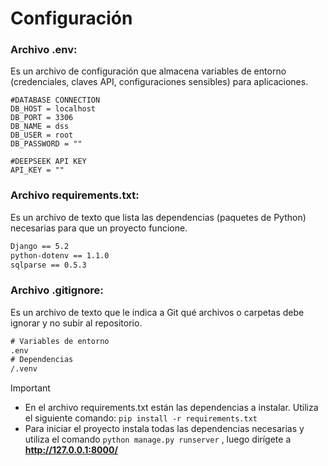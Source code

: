 # Configuración  

### Archivo .env: 

Es un archivo de configuración que almacena variables de entorno (credenciales, claves API, configuraciones sensibles) para aplicaciones.

``` env
#DATABASE CONNECTION
DB_HOST = localhost  
DB_PORT = 3306  
DB_NAME = dss  
DB_USER = root  
DB_PASSWORD = ""  

#DEEPSEEK API KEY
API_KEY = ""  
```
### Archivo requirements.txt:

Es un archivo de texto que lista las dependencias (paquetes de Python) necesarias para que un proyecto funcione.

```txt
Django == 5.2
python-dotenv == 1.1.0
sqlparse == 0.5.3
```
### Archivo .gitignore:  

Es un archivo de texto que le indica a Git qué archivos o carpetas debe ignorar y no subir al repositorio.  
```txt
# Variables de entorno
.env
# Dependencias
/.venv
```
>[!IMPORTANT]
>+ En el archivo requirements.txt están las dependencias a instalar. Utiliza el siguiente comando: `pip install -r requirements.txt`
>+ Para iniciar el proyecto instala todas las dependencias necesarias y utiliza el comando `python manage.py runserver` , luego dirígete a **http://127.0.0.1:8000/**
